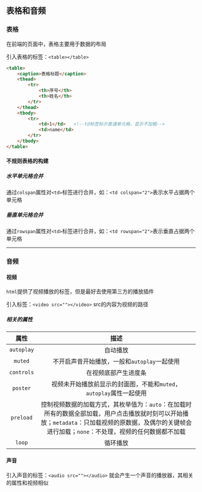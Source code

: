 ## 表格和音频

### 表格

在前端的页面中，表格主要用于数据的布局

引入表格的标签：`<table></table>`

```html
<table>
    <caption>表格标题</caption>
    <thead>
        <tr>
            <th>序号</th>
            <th>姓名</th>
        </tr>
    </thead>
    <tbody>
        <tr>
            <td>1</td>   <!--td标签标示普通单元格，显示不加粗-->
            <td>name</td>
        </tr>
    </tbody>
</table>
```

#### 不规则表格的构建

##### 水平单元格合并

通过`colspan`属性对`<td>`标签进行合并，如：`<td colspan="2">`表示水平占据两个单元格

##### 垂直单元格合并

通过`rowspan`属性对`<td>`标签进行合并，如：`<td rowspan="2">`表示垂直占据两个单元格

***

### 音频

#### 视频

`html`提供了视频播放的标签，但是最好去使用第三方的播放插件

引入标签：`<video src=""></video>` src的内容为视频的路径

##### 相关的属性

|    属性    |                             描述                             |
| :--------: | :----------------------------------------------------------: |
| `autoplay` |                           自动播放                           |
|  `muted`   |         不开启声音开始播放，一般和`autoplay`一起使用         |
| `controls` |                     在视频底部产生进度条                     |
|  `poster`  | 视频未开始播放前显示的封面图，不能和`muted`，`autoplay`属性一起使用 |
| `preload`  | 控制视频数据的加载方式，其枚举值为：`auto`：在加载时所有的数据全部加载，用户点击播放就时刻可以开始播放；`metadata`：只加载视频的原数据，及偶尔的关键帧会进行加载；`none`：不处理，视频的任何数据都不加载 |
|   `loop`   |                           循环播放                           |

#### 声音

引入声音的标签：`<audio src=""></audio>` 就会产生一个声音的播放器，其相关的属性和视频相似